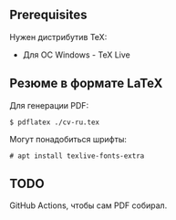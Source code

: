 ## Prerequisites

Нужен дистрибутив TeX:
* Для ОС Windows - TeX Live

## Резюме в формате LaTeX
Для генерации PDF:
```
$ pdflatex ./cv-ru.tex
```
Могут понадобиться шрифты:<br />
```
# apt install texlive-fonts-extra
``` 

## TODO
GitHub Actions, чтобы сам PDF собирал.
